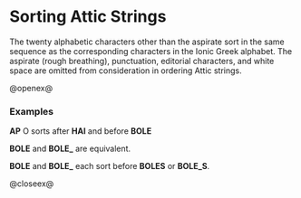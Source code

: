 # Sorting Attic Strings


The twenty alphabetic characters other than the aspirate sort in the same sequence as the corresponding characters in the Ionic Greek alphabet.   The aspirate (rough breathing), punctuation, editorial characters, and white space are omitted from consideration in ordering Attic strings.


@openex@

### Examples


<strong>AP</strong> O sorts after <strong>HAI</strong> and before <strong>BOLE</strong>


<strong>BOLE</strong> and <strong>BOLE_</strong> are equivalent.


<strong>BOLE</strong> and <strong>BOLE_</strong> each sort before <strong>BOLES</strong> or <strong>BOLE_S</strong>.




@closeex@
